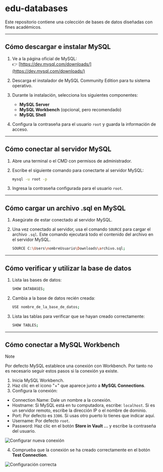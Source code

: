 # edu-databases
Este repositorio contiene una colección de bases de datos diseñadas con fines académicos.

---

## **Cómo descargar e instalar MySQL**
1. Ve a la página oficial de MySQL:  
   👉 [https://dev.mysql.com/downloads/](https://dev.mysql.com/downloads/)
   
2. Descarga el instalador de MySQL Community Edition para tu sistema operativo.

3. Durante la instalación, selecciona los siguientes componentes:
   - **MySQL Server**
   - **MySQL Workbench** (opcional, pero recomendado)
   - **MySQL Shell**

4. Configura la contraseña para el usuario `root` y guarda la información de acceso.

---

## **Cómo conectar al servidor MySQL**
1. Abre una terminal o el CMD con permisos de administrador.
2. Escribe el siguiente comando para conectarte al servidor MySQL:

   ```bash
   mysql -u root -p

3. Ingresa la contraseña configurada para el usuario `root`.

---

## **Cómo cargar un archivo .sql en MySQL**
1. Asegúrate de estar conectado al servidor MySQL.
2. Una vez conectado al servidor, usa el comando `SOURCE` para cargar el archivo `.sql`. Este comando ejecutará todo el contenido del archivo en el servidor MySQL.

   ```bash
   SOURCE C:\Users\nombreUsuario\Downloads\archivo.sql;

---

## **Cómo verificar y utilizar la base de datos**
1. Lista las bases de datos:

   ```bash
   SHOW DATABASES;

2. Cambia a la base de datos recién creada:

   ```bash
   USE nombre_de_la_base_de_datos;

3. Lista las tablas para verificar que se hayan creado correctamente:

   ```bash
   SHOW TABLES;

---

## **Cómo conectar a MySQL Workbench**

> [!NOTE]  
> Por defecto MySQL establece una conexión con Workbench. Por tanto no es necesario seguir estos pasos si la conexión ya existe.

1. Inicia MySQL Workbench.
2. Haz clic en el icono "+" que aparece junto a **MySQL Connections**.
3. Configura la conexión:
- Connection Name: Dale un nombre a la conexión.
- Hostname: Si MySQL está en tu computadora, escribe: `localhost`. Si es un servidor remoto, escribe la dirección IP o el nombre de dominio.
- Port: Por defecto es `3306`. Si usas otro puerto lo tienes que indicar aquí.
- Username: Por defecto `root`.
- Password: Haz clic en el botón **Store in Vault ...** y escribe la contraseña del usuario.

![Configurar nueva conexión](https://github.com/victordomgs/edu-databases/blob/main/images/setup-new-connection.png)

4. Comprueba que la conexión se ha creado correctamente en el botón **Test Connection**.

![Configuración correcta](https://github.com/victordomgs/edu-databases/blob/main/images/successful-connection.png)
